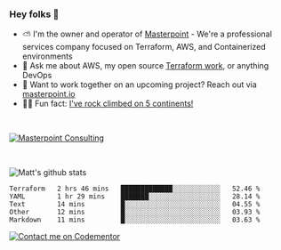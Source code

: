 

### Hey folks 👋



- ⛅️ I'm the owner and operator of [Masterpoint](https://masterpoint.io) - We're a professional services company focused on Terraform, AWS, and Containerized environments
- 💬 Ask me about AWS, my open source [Terraform work](https://github.com/masterpointio?q=terraform&type=&language=hcl), or anything DevOps
- 🔨 Want to work together on an upcoming project? Reach out via [masterpoint.io](https://masterpoint.io)
- 🧗‍♂️ Fun fact: [I've rock climbed on 5 continents!](https://www.rockandice.com/videos/weekend-whippers/weekend-whipper-gunning-for-it-on-south-six-shooter/)

<br>


[![Masterpoint Consulting](https://masterpoint-public.s3.us-west-2.amazonaws.com/Logo-medium.png)](https://masterpoint.io)

<br>


![Matt's github stats](https://github-readme-stats.vercel.app/api?username=Gowiem&count_private=true&theme=cobalt&show_icons=true)

<!--START_SECTION:waka-->
```text
Terraform   2 hrs 46 mins   █████████████░░░░░░░░░░░░   52.46 % 
YAML        1 hr 29 mins    ███████░░░░░░░░░░░░░░░░░░   28.14 % 
Text        14 mins         █░░░░░░░░░░░░░░░░░░░░░░░░   04.55 % 
Other       12 mins         █░░░░░░░░░░░░░░░░░░░░░░░░   03.93 % 
Markdown    11 mins         █░░░░░░░░░░░░░░░░░░░░░░░░   03.63 % 
```
<!--END_SECTION:waka-->

[![Contact me on Codementor](https://www.codementor.io/m-badges/gowiem/find-me-on-cm-b.svg)](https://www.codementor.io/@gowiem?refer=badge)
